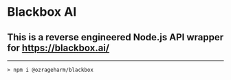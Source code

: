 # Blackbox AI
## This is a reverse engineered Node.js API wrapper for https://blackbox.ai/
---

```code
> npm i @ozrageharm/blackbox
```